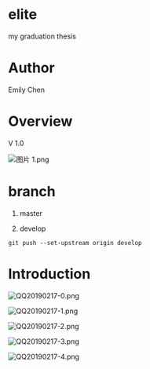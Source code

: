 # elite
my graduation thesis

# Author
Emily Chen

# Overview

V 1.0

![图片 1.png](https://upload-images.jianshu.io/upload_images/2245754-cdd1c00f76031525.png?imageMogr2/auto-orient/strip%7CimageView2/2/w/1240)

# branch
1. master

2. develop
```
git push --set-upstream origin develop
```
# Introduction

![QQ20190217-0.png](https://upload-images.jianshu.io/upload_images/2245754-66e93e68b6f59d01.png?imageMogr2/auto-orient/strip%7CimageView2/2/w/1240)

![QQ20190217-1.png](https://upload-images.jianshu.io/upload_images/2245754-e6f098085caaf957.png?imageMogr2/auto-orient/strip%7CimageView2/2/w/1240)

![QQ20190217-2.png](https://upload-images.jianshu.io/upload_images/2245754-a7e43fad33eff691.png?imageMogr2/auto-orient/strip%7CimageView2/2/w/1240)

![QQ20190217-3.png](https://upload-images.jianshu.io/upload_images/2245754-0f45b076952f105b.png?imageMogr2/auto-orient/strip%7CimageView2/2/w/1240)

![QQ20190217-4.png](https://upload-images.jianshu.io/upload_images/2245754-43f884716a3a53e4.png?imageMogr2/auto-orient/strip%7CimageView2/2/w/1240)


